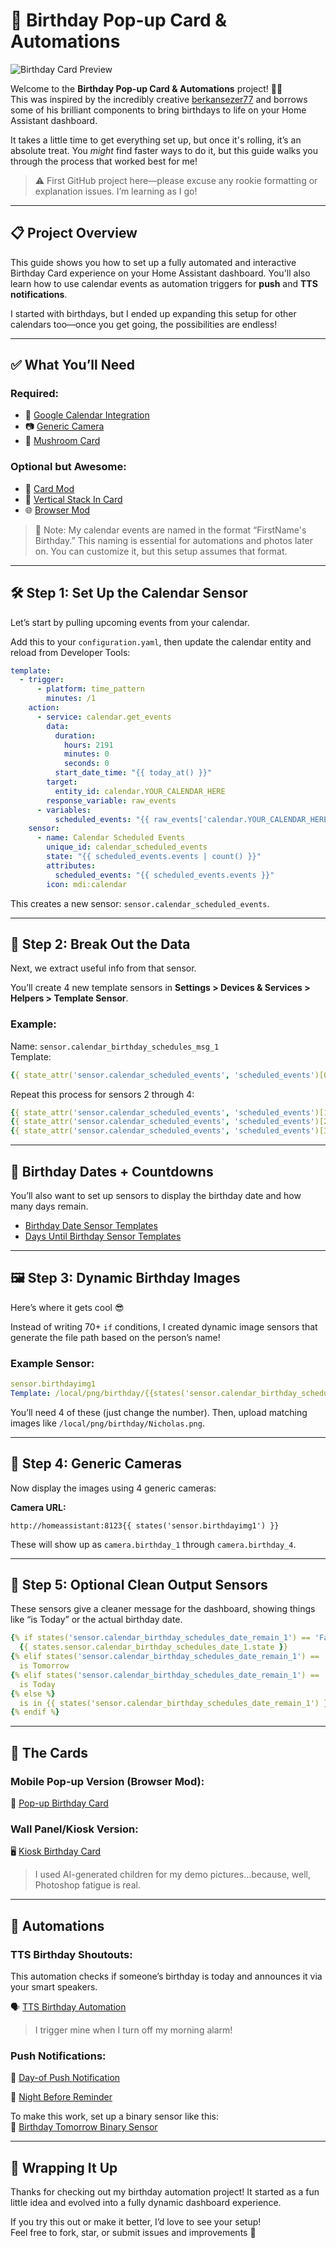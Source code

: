 
# 🎉 Birthday Pop-up Card & Automations

![Birthday Card Preview](./preview.gif)

Welcome to the **Birthday Pop-up Card & Automations** project! 🎂🎈  
This was inspired by the incredibly creative [berkansezer77](https://github.com/berkansezer77) and borrows some of his brilliant components to bring birthdays to life on your Home Assistant dashboard.

It takes a little time to get everything set up, but once it's rolling, it’s an absolute treat. You _might_ find faster ways to do it, but this guide walks you through the process that worked best for me!

> ⚠️ First GitHub project here—please excuse any rookie formatting or explanation issues. I’m learning as I go!

---

## 📋 Project Overview

This guide shows you how to set up a fully automated and interactive Birthday Card experience on your Home Assistant dashboard. You'll also learn how to use calendar events as automation triggers for **push** and **TTS notifications**.

I started with birthdays, but I ended up expanding this setup for other calendars too—once you get going, the possibilities are endless!

---

## ✅ What You’ll Need

### Required:

- 📅 [Google Calendar Integration](http://home-assistant.io/integrations/google/)
- 📷 [Generic Camera](https://www.home-assistant.io/integrations/generic/)
- 🍄 [Mushroom Card](https://github.com/piitaya/lovelace-mushroom)

### Optional but Awesome:

- 🎨 [Card Mod](https://github.com/thomasloven/lovelace-card-mod)
- 🧱 [Vertical Stack In Card](https://github.com/ofekashery/vertical-stack-in-card)
- 🌐 [Browser Mod](https://github.com/thomasloven/hass-browser_mod)

> 📝 Note: My calendar events are named in the format “FirstName's Birthday.” This naming is essential for automations and photos later on. You can customize it, but this setup assumes that format.

---

## 🛠 Step 1: Set Up the Calendar Sensor

Let’s start by pulling upcoming events from your calendar.

Add this to your `configuration.yaml`, then update the calendar entity and reload from Developer Tools:

```yaml
template:
  - trigger:
      - platform: time_pattern
        minutes: /1
    action:
      - service: calendar.get_events
        data:
          duration:
            hours: 2191
            minutes: 0
            seconds: 0
          start_date_time: "{{ today_at() }}"
        target:
          entity_id: calendar.YOUR_CALENDAR_HERE
        response_variable: raw_events
      - variables:
          scheduled_events: "{{ raw_events['calendar.YOUR_CALENDAR_HERE'] }}"
    sensor:
      - name: Calendar Scheduled Events
        unique_id: calendar_scheduled_events
        state: "{{ scheduled_events.events | count() }}"
        attributes:
          scheduled_events: "{{ scheduled_events.events }}"
        icon: mdi:calendar
```

This creates a new sensor: `sensor.calendar_scheduled_events`.

---

## 🧩 Step 2: Break Out the Data

Next, we extract useful info from that sensor.

You’ll create 4 new template sensors in **Settings > Devices & Services > Helpers > Template Sensor**.

### Example:

Name: `sensor.calendar_birthday_schedules_msg_1`  
Template:
```yaml
{{ state_attr('sensor.calendar_scheduled_events', 'scheduled_events')[0].summary | replace("'s Birthday", "") }}
```

Repeat this process for sensors 2 through 4:

```yaml
{{ state_attr('sensor.calendar_scheduled_events', 'scheduled_events')[1].summary | replace("'s Birthday", "") }}
{{ state_attr('sensor.calendar_scheduled_events', 'scheduled_events')[2].summary | replace("'s Birthday", "") }}
{{ state_attr('sensor.calendar_scheduled_events', 'scheduled_events')[3].summary | replace("'s Birthday", "") }}
```

---

## 📅 Birthday Dates + Countdowns

You’ll also want to set up sensors to display the birthday date and how many days remain.

- [Birthday Date Sensor Templates](https://github.com/Jaw818/home-assistant/blob/main/Birthday%20Date%20Sensor%20Templates)
- [Days Until Birthday Sensor Templates](https://github.com/Jaw818/home-assistant/blob/main/Days%20until%20Birthday%20Sensor%20Templates)

---

## 🖼 Step 3: Dynamic Birthday Images

Here’s where it gets cool 😎

Instead of writing 70+ `if` conditions, I created dynamic image sensors that generate the file path based on the person’s name!

### Example Sensor:
```yaml
sensor.birthdayimg1
Template: /local/png/birthday/{{states('sensor.calendar_birthday_schedules_msg_1')}}.png
```

You’ll need 4 of these (just change the number). Then, upload matching images like `/local/png/birthday/Nicholas.png`.

---

## 📸 Step 4: Generic Cameras

Now display the images using 4 generic cameras:

**Camera URL:**
```
http://homeassistant:8123{{ states('sensor.birthdayimg1') }}
```

These will show up as `camera.birthday_1` through `camera.birthday_4`.

---

## 💬 Step 5: Optional Clean Output Sensors

These sensors give a cleaner message for the dashboard, showing things like “is Today” or the actual birthday date.

```yaml
{% if states('sensor.calendar_birthday_schedules_date_remain_1') == 'Far Away' %}
  {{ states.sensor.calendar_birthday_schedules_date_1.state }}
{% elif states('sensor.calendar_birthday_schedules_date_remain_1') == 'Tomorrow' %}
  is Tomorrow
{% elif states('sensor.calendar_birthday_schedules_date_remain_1') == 'Today' %}
  is Today
{% else %}
  is in {{ states('sensor.calendar_birthday_schedules_date_remain_1') }}
{% endif %}
```

---

## 🎨 The Cards

### Mobile Pop-up Version (Browser Mod):
📱 [Pop-up Birthday Card](https://github.com/Jaw818/home-assistant/blob/main/Popup%20Birthday%20Card)

### Wall Panel/Kiosk Version:
🖥 [Kiosk Birthday Card](https://github.com/Jaw818/home-assistant/blob/main/Kiosk%20Birthday%20Card)

> I used AI-generated children for my demo pictures…because, well, Photoshop fatigue is real.

---

## 🔔 Automations

### TTS Birthday Shoutouts:
This automation checks if someone’s birthday is today and announces it via your smart speakers.

🗣 [TTS Birthday Automation](https://github.com/Jaw818/home-assistant/blob/main/TTS%20Birthday%20Automation)

> I trigger mine when I turn off my morning alarm!

### Push Notifications:

📲 [Day-of Push Notification](https://github.com/Jaw818/home-assistant/blob/main/Birthday%20Push%20Notifications)

🌅 [Night Before Reminder](https://github.com/Jaw818/home-assistant/blob/main/Night%20Before%20Birthday%20Reminder)

To make this work, set up a binary sensor like this:  
🔌 [Birthday Tomorrow Binary Sensor](https://github.com/Jaw818/home-assistant/blob/main/Birthday%20Binary%20Sensor)

---

## 🎁 Wrapping It Up

Thanks for checking out my birthday automation project! It started as a fun little idea and evolved into a fully dynamic dashboard experience.

If you try this out or make it better, I’d love to see your setup!  
Feel free to fork, star, or submit issues and improvements 🚀
